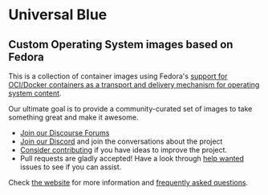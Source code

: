 # Universal Blue

## Custom Operating System images based on Fedora

This is a collection of container images using Fedora's [support for OCI/Docker containers as a transport and delivery mechanism for operating system content](https://fedoraproject.org/wiki/Changes/OstreeNativeContainerStable).

Our ultimate goal is to provide a community-curated set of images to take something great and make it awesome.

- [Join our Discourse Forums](https://universal-blue.discourse.group/)
- [Join our Discord](https://discord.gg/WEu6BdFEtp) and join the conversations about the project
- [Consider contributing](https://universal-blue.org/CONTRIBUTING/) if you have ideas to improve the project.
- Pull requests are gladly accepted! Have a look through [help wanted](https://github.com/ublue-os/main/labels/help%20wanted) issues to see if you can assist.

Check [the website](https://universal-blue.org/) for more information and [frequently asked questions](https://universal-blue.org/faq/).
